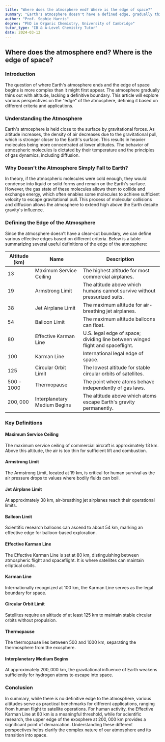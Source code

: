 ```yaml
---
title: "Where does the atmosphere end? Where is the edge of space?"
summary: "Earth's atmosphere doesn't have a defined edge, gradually thinning into space. There are various "effective edges" based on factors like human flight, satellite orbits, and the interplanetary medium. Learn about the different definitions of the edge of space and their significance in human exploration and scientific research."
author: "Prof. Sophie Harris"
degree: "PhD in Organic Chemistry, University of Cambridge"
tutor_type: "IB & A-Level Chemistry Tutor"
date: 2024-03-12
---
```


## Where does the atmosphere end? Where is the edge of space?

### Introduction

The question of where Earth's atmosphere ends and the edge of space begins is more complex than it might first appear. The atmosphere gradually thins out with altitude, lacking a definitive boundary. This article will explore various perspectives on the "edge" of the atmosphere, defining it based on different criteria and applications.

### Understanding the Atmosphere

Earth's atmosphere is held close to the surface by gravitational forces. As altitude increases, the density of air decreases due to the gravitational pull, which is stronger closer to the Earth's surface. This results in heavier molecules being more concentrated at lower altitudes. The behavior of atmospheric molecules is dictated by their temperature and the principles of gas dynamics, including diffusion.

### Why Doesn't the Atmosphere Simply Fall to Earth?

In theory, if the atmospheric molecules were cold enough, they would condense into liquid or solid forms and remain on the Earth's surface. However, the gas state of these molecules allows them to collide and exchange energy, which often enables some molecules to achieve sufficient velocity to escape gravitational pull. This process of molecular collisions and diffusion allows the atmosphere to extend high above the Earth despite gravity's influence.

### Defining the Edge of the Atmosphere

Since the atmosphere doesn’t have a clear-cut boundary, we can define various effective edges based on different criteria. Below is a table summarizing several useful definitions of the edge of the atmosphere:

| Altitude (km) | Name                     | Description                                                                                             |
|---------------|--------------------------|---------------------------------------------------------------------------------------------------------|
| $13$          | Maximum Service Ceiling   | The highest altitude for most commercial airplanes.                                                   |
| $19$          | Armstrong Limit           | The altitude above which humans cannot survive without pressurized suits.                             |
| $38$          | Jet Airplane Limit        | The maximum altitude for air-breathing jet airplanes.                                                 |
| $54$          | Balloon Limit             | The maximum altitude balloons can float.                                                               |
| $80$          | Effective Karman Line     | U.S. legal edge of space; dividing line between winged flight and spaceflight.                        |
| $100$         | Karman Line               | International legal edge of space.                                                                     |
| $125$         | Circular Orbit Limit      | The lowest altitude for stable circular orbits of satellites.                                          |
| $500-1000$    | Thermopause               | The point where atoms behave independently of gas laws.                                               |
| $200,000$     | Interplanetary Medium Begins | The altitude above which atoms escape Earth's gravity permanently.                                      |

### Key Definitions

#### Maximum Service Ceiling

The maximum service ceiling of commercial aircraft is approximately $13 \text{ km}$. Above this altitude, the air is too thin for sufficient lift and combustion.

#### Armstrong Limit

The Armstrong Limit, located at $19 \text{ km}$, is critical for human survival as the air pressure drops to values where bodily fluids can boil.

#### Jet Airplane Limit

At approximately $38 \text{ km}$, air-breathing jet airplanes reach their operational limits.

#### Balloon Limit

Scientific research balloons can ascend to about $54 \text{ km}$, marking an effective edge for balloon-based exploration.

#### Effective Karman Line

The Effective Karman Line is set at $80 \text{ km}$, distinguishing between atmospheric flight and spaceflight. It is where satellites can maintain elliptical orbits.

#### Karman Line

Internationally recognized at $100 \text{ km}$, the Karman Line serves as the legal boundary for space.

#### Circular Orbit Limit

Satellites require an altitude of at least $125 \text{ km}$ to maintain stable circular orbits without propulsion.

#### Thermopause

The thermopause lies between $500$ and $1000 \text{ km}$, separating the thermosphere from the exosphere.

#### Interplanetary Medium Begins

At approximately $200,000 \text{ km}$, the gravitational influence of Earth weakens sufficiently for hydrogen atoms to escape into space.

### Conclusion

In summary, while there is no definitive edge to the atmosphere, various altitudes serve as practical benchmarks for different applications, ranging from human flight to satellite operations. For human activity, the Effective Karman Line at $80 \text{ km}$ is a meaningful threshold, while for scientific research, the upper edge of the exosphere at $200,000 \text{ km}$ provides a significant point of demarcation. Understanding these different perspectives helps clarify the complex nature of our atmosphere and its transition into space.
    